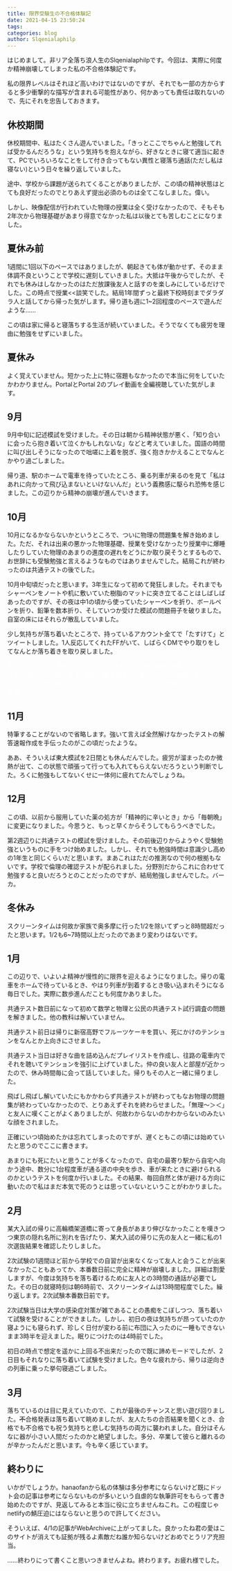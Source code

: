 ```yaml
---
title: 限界受験生の不合格体験記
date: 2021-04-15 23:50:24
tags:
categories: blog
author: Slqenialaphilp
---
```

はじめまして。非リア全落ち浪人生のSlqenialaphilpです。今回は、実際に何度か精神崩壊してしまった私の不合格体験記です。

私の限界レベルはそれほど高いわけではないのですが、それでも一部の方からすると多少衝撃的な描写が含まれる可能性があり、何かあっても責任は取れないので、先にそれを忠告しておきます。

## 休校期間

休校期間中、私はたくさん遊んでいました。「きっとここでちゃんと勉強してれば受かるんだろうな」という気持ちを抱えながら、好きなときに寝て適当に起きて、PCでいろいろなことをして付き合ってもない異性と寝落ち通話(ただし私は寝ない)という日々を繰り返していました。

途中、学校から課題が送られてくることがありましたが、この頃の精神状態はとても良好だったのでとりあえず提出必須のものは全てこなしました。偉い。

しかし、映像配信が行われていた物理の授業は全く受けなかったので、そもそも2年次から物理基礎があまり得意でなかった私は以後とても苦しむことになりました。

## 夏休み前
1週間に1回以下のペースではありましたが、朝起きても体が動かせず、そのまま体調不良ということで学校に遅刻していきました。大抵は午後からでしたが、それでも休みはしなかったのはただ放課後友人と話すのを楽しみにしているだけでした。この時点で授業<<談笑でした。結局1年間ずっと最終下校時刻までダラダラ人と話してから帰った気がします。帰り道も週に1~2回程度のペースで遊んだような……

この頃は家に帰ると寝落ちする生活が続いていました。そうでなくても疲労を理由に勉強をせずにいました。

## 夏休み

よく覚えていません。短かった上に特に宿題もなかったので本当に何をしていたかわかりません。PortalとPortal 2のプレイ動画を全編視聴していた気がします。

## 9月

9月中旬に記述模試を受けました。その日は朝から精神状態が悪く、「知り合いに会ったら抱き着いて泣くかもしれないな」などと考えていました。国語の時間に叫び出しそうになったので咄嗟に上着を脱ぎ、強く抱きかかえることでなんとかやり過ごしました。

帰り道、駅のホームで電車を待っていたところ、乗る列車が来るのを見て「私はあれに向かって飛び込まないといけないんだ」という義務感に駆られ恐怖を感じました。この辺りから精神の崩壊が進んでいきます。

## 10月

10月になるかならないかというところで、ついに物理の問題集を解き始めました。ただ、それは出来の悪かった物理基礎、授業を受けなかったり授業中に爆睡したりしていた物理のあまりの進度の遅れをどうにか取り戻そうとするもので、お世辞にも受験勉強と言えるようなものではありませんでした。結局これが終わったのは共通テストの後でした。

10月中旬頃だったと思います。3年生になって初めて発狂しました。それまでもシャーペンをノートや机に敷いていた樹脂のマットに突き立てることはしばしばあったのですが、その夜は中1の頃から使っていたシャーペンを折り、ボールペンを折り、鉛筆を数本折り、そしていつか受けた模試の問題冊子を破りました。自室の床にはそれらが散乱していました。

少し気持ちが落ち着いたところで、持っているアカウント全てで「たすけて」とツイートしました。1人反応してくれたFFがいて、しばらくDMでやり取りをしてなんとか落ち着きを取り戻しました。

<span style="color:white">そして、「いつでも刺せる」という安心感を得るために筆箱に縫い針を入れたのはこの頃だったと思います。結局、血が出るほど刺したのは1~2回だけでしたが、得られた安心感はとても大きかったので持っていって正解だったように思います。</span>

## 11月

特筆することがないので省略します。強いて言えば全然解けなかったテストの解答速報作成を手伝ったのがこの頃だったような。

ああ、そういえば東大模試を2日間とも休んだんでした。疲労が溜まったのか微熱が出て、この状態で頑張って行っても入れてもらえないだろうという判断でした。ろくに勉強もしてないくせに一体何に疲れてたんでしょうね。

## 12月

この頃、以前から服用していた薬の処方が「精神的に辛いとき」から「毎朝晩」に変更になりました。今思うと、もっと早くからそうしてもらうべきでした。

第2週辺りに共通テストの模試を受けました。その前後辺りからようやく受験勉強というものに手をつけ始めました。しかし、それでも勉強時間は意識少し高めの1年生と同じくらいだと思います。まあこれはただの推測なので何の根拠もないです。学校で倫理の確認テストが配られました。分野別だからこれに合わせて勉強すると良いだろうとのことだったのですが、結局勉強しませんでした。バーカ。

## 冬休み

スクリーンタイムは何故か家族で奥多摩に行った1/2を除いてずっと8時間超だったと思います。1/2も6~7時間以上だったのであまり変わりはないです。

## 1月

この辺りで、いよいよ精神が慢性的に限界を迎えるようになりました。帰りの電車をホームで待っているとき、やはり列車が到着するとき吸い込まれそうになる毎日でした。実際に数歩進んだことも何度かありました。

共通テスト数日前になって初めて数学と物理と公民の共通テスト試行調査の問題を解きました。他の教科は解いていません。

共通テスト前日は帰りに新宿高野でフルーツケーキを買い、死にかけのテンションをなんとか上向きにさせました。

共通テスト当日は好きな曲を詰め込んだプレイリストを作成し、往路の電車内でそれを聴いてテンションを強引に上げていました。仲の良い友人と部屋が近かったので、休み時間毎に会って話していました。帰りもその人と一緒に帰りました。

飛ばし飛ばし解いていたにもかかわらず共通テストが終わってもなお物理の問題集が終わっていなかったので、とりあえずそれを終わらせました。「無理〜＞＜」と友人に嘆くことがよくありましたが、何故わからないのかわからないのみたいな顔をされました。

正確にいつ頃始めたかは忘れてしまったのですが、遅くともこの頃には始めていたと思うのでここに書きます。

あまりにも死にたいと思うことが多くなったので、自宅の最寄り駅から自宅へ向かう途中、数分に1台程度車が通る道の中央を歩き、車が来たときに避けられるのかというテストを何度か行いました。その結果、毎回自然と体が避ける方向に動いたので私はまだ本気で死のうとは思っていないということがわかりました。

## 2月

某大入試の帰りに高輪橋架道橋に寄って身長があまり伸びなかったことを嘆きつつ東京の隠れ名所に別れを告げたり、某大入試の帰りに先の友人と一緒に私の1次選抜結果を確認したりしました。

2次試験の1週間ほど前から学校での自習が出来なくなって友人と会うことが出来なかったこともあってか、本番数日前に完全に精神が崩壊しました。詳細は割愛しますが、今度は気持ちを落ち着けるために友人との3時間の通話が必要でした。その日の就寝時刻は朝6時前で、スクリーンタイムは13時間程度でした。繰り返します。2次試験本番数日前です。

2次試験当日は大学の感染症対策が雑であることの愚痴をこぼしつつ、落ち着いて試験を受けることができました。しかし、初日の夜は気持ちが昂っていたのか寝ようにも寝られず、珍しく日付が変わる前に布団に入ったのに一睡もできないまま3時半を迎えました。眠りにつけたのは4時前でした。

初日の時点で想定を遥かに上回る不出来だったので既に諦めモードでしたが、2日目もそれなりに落ち着いて試験を受けました。色々な疲れから、帰りは逆向きの列車に乗った挙句寝過ごしました。

## 3月

落ちているのは目に見えていたので、これが最後のチャンスと思い遊び回りました。~~不~~合格発表は落ち着いて眺めましたが、友人たちの合否結果を聞くとき、合格でも不合格でも祝う気持ちと悲しむ気持ちの両方に襲われました。自分はそんなに器が小さい人間だったのかと絶望しました。多分、卒業して彼らと離れるのが辛かったんだと思います。今も辛く感じています。

## 終わりに

いかがでしょうか。hanaofanから私の体験は多分参考にならないけど既にドット会の記事は参考にならないものが多いという自虐的な執筆許可をもらって書き始めたのですが、見返してみると本当に役に立ちませんねこれ。この程度じゃnetlifyの鯖圧迫にはならないと思うので許してください。

そういえば、4/1の記事がWebArchiveに上がってました。良かったね君の愛はこのサイトが消えても証拠が残るよ素敵だね誰か知らないけどおめでとうリア充担当。

……終わりにって書くこと思いつきませんよね。終わります。お疲れ様でした。
